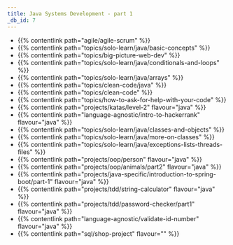 ```yaml
---
title: Java Systems Development - part 1
_db_id: 7
---
```


- {{% contentlink path="agile/agile-scrum" %}}
- {{% contentlink path="topics/solo-learn/java/basic-concepts" %}}
- {{% contentlink path="topics/big-picture-web-dev" %}}
- {{% contentlink path="topics/solo-learn/java/conditionals-and-loops" %}}
- {{% contentlink path="topics/solo-learn/java/arrays" %}}
- {{% contentlink path="topics/clean-code/java" %}}
- {{% contentlink path="topics/clean-code" %}}
- {{% contentlink path="topics/how-to-ask-for-help-with-your-code" %}}
- {{% contentlink path="projects/katas/level-2" flavour="java" %}}
- {{% contentlink path="language-agnostic/intro-to-hackerrank" flavour="java" %}}
- {{% contentlink path="topics/solo-learn/java/classes-and-objects" %}}
- {{% contentlink path="topics/solo-learn/java/more-on-classes" %}}
- {{% contentlink path="topics/solo-learn/java/exceptions-lists-threads-files" %}}
- {{% contentlink path="projects/oop/person" flavour="java" %}}
- {{% contentlink path="projects/oop/animals/part2" flavour="java" %}}
- {{% contentlink path="projects/java-specific/introduction-to-spring-boot/part-1" flavour="java" %}}
- {{% contentlink path="projects/tdd/string-calculator" flavour="java" %}}
- {{% contentlink path="projects/tdd/password-checker/part1" flavour="java" %}}
- {{% contentlink path="language-agnostic/validate-id-number" flavour="java" %}}
- {{% contentlink path="sql/shop-project" flavour="" %}}

